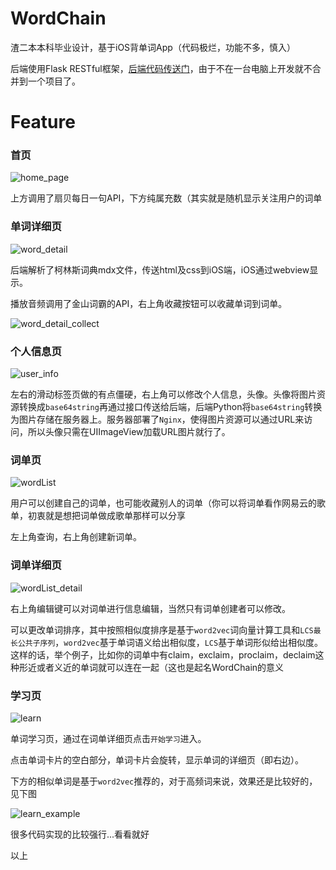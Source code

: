 # WordChain

渣二本本科毕业设计，基于iOS背单词App（代码极烂，功能不多，慎入）

后端使用Flask RESTful框架，[后端代码传送门](<https://github.com/xiaohanhan1019/wordChain_api>)，由于不在一台电脑上开发就不合并到一个项目了。

# Feature

### 首页

![home_page](screenshots/home_page.png)

上方调用了扇贝每日一句API，下方纯属充数（其实就是随机显示关注用户的词单

### 单词详细页

![word_detail](screenshots/word_detail.png)

后端解析了柯林斯词典mdx文件，传送html及css到iOS端，iOS通过webview显示。

播放音频调用了金山词霸的API，右上角收藏按钮可以收藏单词到词单。

![word_detail_collect](screenshots/word_detail_collect.png)

### 个人信息页

![user_info](screenshots/user_info.JPG)

左右的滑动标签页做的有点僵硬，右上角可以修改个人信息，头像。头像将图片资源转换成`base64string`再通过接口传送给后端，后端Python将`base64string`转换为图片存储在服务器上。服务器部署了`Nginx`，使得图片资源可以通过URL来访问，所以头像只需在UIImageView加载URL图片就行了。

### 词单页

![wordList](screenshots/wordList.png)

用户可以创建自己的词单，也可能收藏别人的词单（你可以将词单看作网易云的歌单，初衷就是想把词单做成歌单那样可以分享

左上角查询，右上角创建新词单。

### 词单详细页

![wordList_detail](screenshots/wordlist_detail.png)

右上角编辑键可以对词单进行信息编辑，当然只有词单创建者可以修改。

可以更改单词排序，其中按照相似度排序是基于`word2vec`词向量计算工具和`LCS最长公共子序列`，`word2vec`基于单词语义给出相似度，`LCS`基于单词形似给出相似度。这样的话，举个例子，比如你的词单中有claim，exclaim，proclaim，declaim这种形近或者义近的单词就可以连在一起（这也是起名WordChain的意义

### 学习页

![learn](screenshots/learn.JPG)

单词学习页，通过在词单详细页点击`开始学习`进入。

点击单词卡片的空白部分，单词卡片会旋转，显示单词的详细页（即右边）。

下方的相似单词是基于`word2vec`推荐的，对于高频词来说，效果还是比较好的，见下图

![learn_example](screenshots/learn_example.JPG)

很多代码实现的比较强行...看看就好

以上